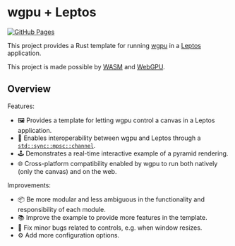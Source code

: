 # wgpu + Leptos

[![GitHub Pages](https://github.com/LioQing/wgpu-leptos/actions/workflows/github-pages.yml/badge.svg)](https://github.com/LioQing/wgpu-leptos/actions/workflows/github-pages.yml)

This project provides a Rust template for running [wgpu](https://wgpu.rs/) in a [Leptos](https://leptos.dev/) application.

This project is made possible by [WASM](https://webassembly.org/) and [WebGPU](https://www.w3.org/TR/webgpu/).

## Overview

Features:

- 🖼️ Provides a template for letting wgpu control a canvas in a Leptos application.
- 🤝 Enables interoperability between wgpu and Leptos through a [`std::sync::mpsc::channel`](https://doc.rust-lang.org/std/sync/mpsc/fn.channel.html).
- 🕹️ Demonstrates a real-time interactive example of a pyramid rendering.
- 🌐 Cross-platform compatibility enabled by wgpu to run both natively (only the canvas) and on the web.

Improvements:

- 📦 Be more modular and less ambiguous in the functionality and responsibility of each module.
- 📚 Improve the example to provide more features in the template.
- 👾 Fix minor bugs related to controls, e.g. when window resizes.
- ⚙️ Add more configuration options.
